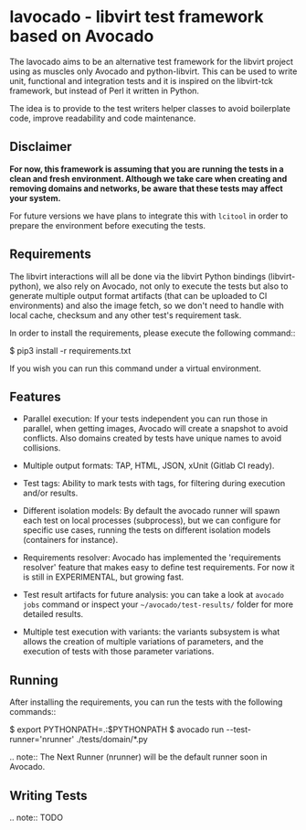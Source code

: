 # lavocado - libvirt test framework based on Avocado

The lavocado aims to be an alternative test framework for the libvirt project
using as muscles only Avocado and python-libvirt. This can be used to write
unit, functional and integration tests and it is inspired on the libvirt-tck
framework, but instead of Perl it written in Python.

The idea is to provide to the test writers helper classes to avoid boilerplate
code, improve readability and code maintenance.

## Disclaimer

**For now, this framework is assuming that you are running the tests in a clean
and fresh environment. Although we take care when creating and removing domains
and networks, be aware that these tests may affect your system.** 

For future versions we have plans to integrate this with `lcitool` in order to
prepare the environment before executing the tests.

## Requirements

The libvirt interactions will all be done via the libvirt Python bindings
(libvirt-python), we also rely on Avocado, not only to execute the tests but
also to generate multiple output format artifacts (that can be uploaded to CI
environments) and also the image fetch, so we don't need to handle with local
cache, checksum and any other test's requirement task.

In order to install the requirements, please execute the following command::

  $ pip3 install -r requirements.txt

If you wish you can run this command under a virtual environment.

## Features

 * Parallel execution: If your tests independent you can run those in parallel,
   when getting images, Avocado will create a snapshot to avoid conflicts. Also
   domains created by tests have unique names to avoid collisions.

 * Multiple output formats: TAP, HTML, JSON, xUnit (Gitlab CI ready).

 * Test tags: Ability to mark tests with tags, for filtering during execution
   and/or results.

 * Different isolation models: By default the avocado runner will spawn each
   test on local processes (subprocess), but we can configure for specific use
   cases, running the tests on different isolation models (containers for
   instance).

 * Requirements resolver: Avocado has implemented the 'requirements resolver'
   feature that makes easy to define test requirements. For now it is still in
   EXPERIMENTAL, but growing fast.

 * Test result artifacts for future analysis: you can take a look at `avocado
   jobs` command or inspect your `~/avocado/test-results/` folder for more
   detailed results.

 * Multiple test execution with variants: the variants subsystem is what allows
   the creation of multiple variations of parameters, and the execution of
   tests with those parameter variations.

## Running

After installing the requirements, you can run the tests with the following
commands::

  $ export PYTHONPATH=.:$PYTHONPATH
  $ avocado run --test-runner='nrunner' ./tests/domain/*.py

.. note:: The Next Runner (nrunner) will be the default runner soon in Avocado.

## Writing Tests

.. note:: TODO
